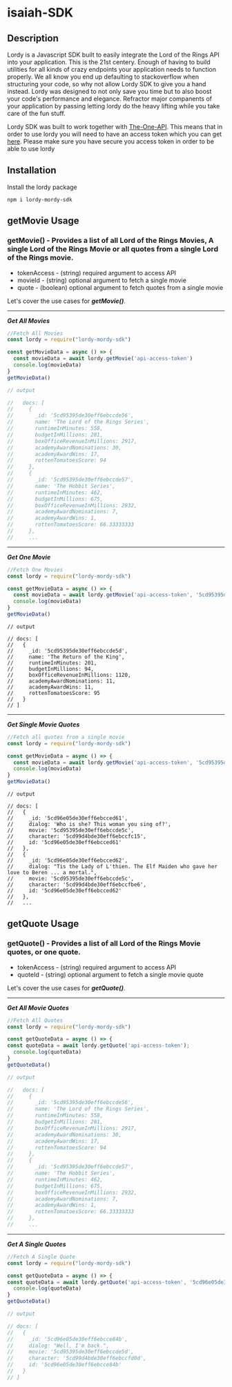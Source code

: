 # isaiah-SDK

## Description
Lordy is a Javascript SDK built to easily integrate the Lord of the Rings API into your application. This is the 21st centery. Enough of having to build utilities for all kinds of crazy endpoints your application needs to function properly. We all know you end up defaulting to stackoverflow when structuring your code, so why not allow Lordy SDK to give you a hand instead. Lordy was designed to not only save you time but to also boost your code's performance and elegance. Refractor major companents of your application by passing letting lordy do the heavy lifting while you take care of the fun stuff.

Lordy SDK was built to work together with [The-One-API](https://the-one-api.dev/). This means that in order to use lordy you will need to have an access token which you can get [here](https://the-one-api.dev/sign-up). Please make sure you have secure you access token in order to be able to use lordy

## Installation

Install the lordy package 
```
npm i lordy-mordy-sdk
```

## getMovie Usage

### getMovie() - Provides a list of all Lord of the Rings Movies, A single Lord of the Rings Movie or all quotes from a single Lord of the Rings movie.
- tokenAccess - (string) required argument to access API
- movieId - (string) optional argument to fetch a single movie
- quote - (boolean) optional argument to fetch quotes from a single movie

Let's cover the use cases for ***getMovie()***. 

--------------------------------

***Get All Movies***
```javascript
//Fetch All Movies
const lordy = require("lordy-mordy-sdk")

const getMovieData = async () => {
  const movieData = await lordy.getMovie('api-access-token')
  console.log(movieData) 
}
getMovieData()
```
```javascript
// output

//   docs: [
//     {
//       _id: '5cd95395de30eff6ebccde56',
//       name: 'The Lord of the Rings Series',
//       runtimeInMinutes: 558,
//       budgetInMillions: 281,
//       boxOfficeRevenueInMillions: 2917,
//       academyAwardNominations: 30,
//       academyAwardWins: 17,
//       rottenTomatoesScore: 94
//     },
//     {
//       _id: '5cd95395de30eff6ebccde57',
//       name: 'The Hobbit Series',
//       runtimeInMinutes: 462,
//       budgetInMillions: 675,
//       boxOfficeRevenueInMillions: 2932,
//       academyAwardNominations: 7,
//       academyAwardWins: 1,
//       rottenTomatoesScore: 66.33333333
//     },
//     ...

```
--------------------------------

***Get One Movie***
```javascript
//Fetch One Movies
const lordy = require("lordy-mordy-sdk")

const getMovieData = async () => {
  const movieData = await lordy.getMovie('api-access-token', '5cd95395de30eff6ebccde5d')
  console.log(movieData) 
}
getMovieData()
```
```
// output
  
// docs: [
//   {
//     _id: '5cd95395de30eff6ebccde5d',
//     name: 'The Return of the King',
//     runtimeInMinutes: 201,
//     budgetInMillions: 94,
//     boxOfficeRevenueInMillions: 1120,
//     academyAwardNominations: 11,
//     academyAwardWins: 11,
//     rottenTomatoesScore: 95
//   }
// ]
```
--------------------------------

***Get Single Movie Quotes***
```javascript
//Fetch all quotes from a single movie
const lordy = require("lordy-mordy-sdk")

const getMovieData = async () => {
  const movieData = await lordy.getMovie('api-access-token', '5cd95395de30eff6ebccde5d', true)
  console.log(movieData) 
}
getMovieData()
```
```
// output
  
// docs: [
//   {
//     _id: '5cd96e05de30eff6ebcced61',
//     dialog: 'Who is she? This woman you sing of?',
//     movie: '5cd95395de30eff6ebccde5c',
//     character: '5cd99d4bde30eff6ebccfc15',
//     id: '5cd96e05de30eff6ebcced61'
//   },
//   {
//     _id: '5cd96e05de30eff6ebcced62',
//     dialog: "Tis the Lady of L'thien. The Elf Maiden who gave her love to Beren ... a mortal.",
//     movie: '5cd95395de30eff6ebccde5c',
//     character: '5cd99d4bde30eff6ebccfbe6',
//     id: '5cd96e05de30eff6ebcced62'
//   },
//   ...
```

## getQuote Usage

### getQuote() - Provides a list of all Lord of the Rings Movie quotes, or one quote.
- tokenAccess - (string) required argument to access API
- quoteId - (string) optional argument to fetch a single movie quote


Let's cover the use cases for ***getQuote()***. 
__________________

***Get All Movie Quotes***
```javascript
//Fetch All Quotes
const lordy = require("lordy-mordy-sdk")

const getQuoteData = async () => {
const quoteData = await lordy.getQuote('api-access-token');
  console.log(quoteData)
}
getQuoteData()
```
```javascript
// output

//   docs: [
//     {
//       _id: '5cd95395de30eff6ebccde56',
//       name: 'The Lord of the Rings Series',
//       runtimeInMinutes: 558,
//       budgetInMillions: 281,
//       boxOfficeRevenueInMillions: 2917,
//       academyAwardNominations: 30,
//       academyAwardWins: 17,
//       rottenTomatoesScore: 94
//     },
//     {
//       _id: '5cd95395de30eff6ebccde57',
//       name: 'The Hobbit Series',
//       runtimeInMinutes: 462,
//       budgetInMillions: 675,
//       boxOfficeRevenueInMillions: 2932,
//       academyAwardNominations: 7,
//       academyAwardWins: 1,
//       rottenTomatoesScore: 66.33333333
//     },
//     ...

```
__________________

***Get A Single Quotes***
```javascript
//Fetch A Single Quote
const lordy = require("lordy-mordy-sdk")

const getQuoteData = async () => {
const quoteData = await lordy.getQuote('api-access-token', '5cd96e05de30eff6ebcce84b');
  console.log(quoteData)
}
getQuoteData()
```
```javascript
// output

// docs: [
//   {
//     _id: '5cd96e05de30eff6ebcce84b',
//     dialog: "Well, I'm back.",
//     movie: '5cd95395de30eff6ebccde5d',
//     character: '5cd99d4bde30eff6ebccfd0d',
//     id: '5cd96e05de30eff6ebcce84b'
//   }
// ]

```

